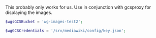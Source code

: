 This probably only works for us. Use in conjunction with gcsproxy for displaying the images.
```php
$wgsGCSBucket = 'wg-images-test2';

$wgGCSCredentials = '/srv/mediawiki/config/key.json';
```